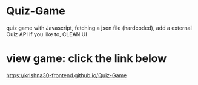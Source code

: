 # Quiz-Game
quiz game with Javascript, fetching a json file (hardcoded), add a external Ouiz API if you like to, CLEAN UI

# view game: click the link below

https://krishna30-frontend.github.io/Quiz-Game
